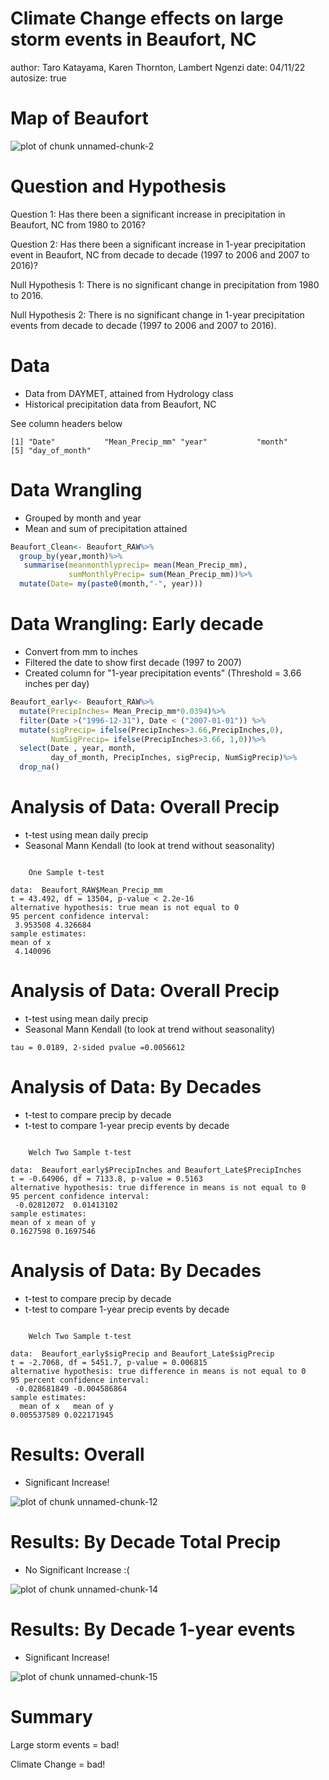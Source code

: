Climate Change effects on large storm events in Beaufort, NC
========================================================
author: Taro Katayama, Karen Thornton, Lambert Ngenzi
date: 04/11/22
autosize: true

Map of Beaufort
========================================================





<img src="Presentation-figure/unnamed-chunk-2-1.png" title="plot of chunk unnamed-chunk-2" alt="plot of chunk unnamed-chunk-2" style="display: block; margin: auto;" />

Question and Hypothesis
========================================================
Question 1: Has there been a significant increase in precipitation in Beaufort, NC from 1980 to 2016? 

Question 2: Has there been a significant increase in 1-year precipitation event in Beaufort, NC from decade to decade (1997 to 2006 and 2007 to 2016)? 

Null Hypothesis 1: There is no significant change in precipitation from 1980 to 2016.

Null Hypothesis 2: There is no significant change in 1-year precipitation events from decade to decade (1997 to 2006 and 2007 to 2016). 

Data
========================================================
- Data from DAYMET, attained from Hydrology class 
- Historical precipitation data from Beaufort, NC

See column headers below

```
[1] "Date"           "Mean_Precip_mm" "year"           "month"         
[5] "day_of_month"  
```

Data Wrangling 
========================================================
- Grouped by month and year
- Mean and sum of precipitation attained

```r
Beaufort_Clean<- Beaufort_RAW%>%
  group_by(year,month)%>%
   summarise(meanmonthlyprecip= mean(Mean_Precip_mm),
             sumMonthlyPrecip= sum(Mean_Precip_mm))%>%
  mutate(Date= my(paste0(month,"-", year)))
```

Data Wrangling: Early decade
========================================================
- Convert from mm to inches
- Filtered the date to show first decade (1997 to 2007)
- Created column for "1-year precipitation events" (Threshold = 3.66 inches per day)

```r
Beaufort_early<- Beaufort_RAW%>%
  mutate(PrecipInches= Mean_Precip_mm*0.0394)%>%
  filter(Date >("1996-12-31"), Date < ("2007-01-01")) %>% 
  mutate(sigPrecip= ifelse(PrecipInches>3.66,PrecipInches,0),
         NumSigPrecip= ifelse(PrecipInches>3.66, 1,0))%>%
  select(Date , year, month, 
         day_of_month, PrecipInches, sigPrecip, NumSigPrecip)%>%
  drop_na()
```

Analysis of Data: Overall Precip
========================================================
- t-test using mean daily precip
- Seasonal Mann Kendall (to look at trend without seasonality)




```

	One Sample t-test

data:  Beaufort_RAW$Mean_Precip_mm
t = 43.492, df = 13504, p-value < 2.2e-16
alternative hypothesis: true mean is not equal to 0
95 percent confidence interval:
 3.953508 4.326684
sample estimates:
mean of x 
 4.140096 
```

Analysis of Data: Overall Precip
========================================================
- t-test using mean daily  precip
- Seasonal Mann Kendall (to look at trend without seasonality)

```
tau = 0.0189, 2-sided pvalue =0.0056612
```


Analysis of Data: By Decades
========================================================
- t-test to compare precip by decade
- t-test to compare 1-year precip events by decade




```

	Welch Two Sample t-test

data:  Beaufort_early$PrecipInches and Beaufort_Late$PrecipInches
t = -0.64906, df = 7133.8, p-value = 0.5163
alternative hypothesis: true difference in means is not equal to 0
95 percent confidence interval:
 -0.02812072  0.01413102
sample estimates:
mean of x mean of y 
0.1627598 0.1697546 
```
Analysis of Data: By Decades
========================================================
- t-test to compare precip by decade
- t-test to compare 1-year precip events by decade

```

	Welch Two Sample t-test

data:  Beaufort_early$sigPrecip and Beaufort_Late$sigPrecip
t = -2.7068, df = 5451.7, p-value = 0.006815
alternative hypothesis: true difference in means is not equal to 0
95 percent confidence interval:
 -0.028681849 -0.004586864
sample estimates:
  mean of x   mean of y 
0.005537589 0.022171945 
```

Results: Overall
========================================================
- Significant Increase!
<img src="Presentation-figure/unnamed-chunk-12-1.png" title="plot of chunk unnamed-chunk-12" alt="plot of chunk unnamed-chunk-12" style="display: block; margin: auto;" />

Results: By Decade Total Precip
========================================================
- No Significant Increase :(



<img src="Presentation-figure/unnamed-chunk-14-1.png" title="plot of chunk unnamed-chunk-14" alt="plot of chunk unnamed-chunk-14" style="display: block; margin: auto;" />

Results: By Decade 1-year events
========================================================
- Significant Increase!
<img src="Presentation-figure/unnamed-chunk-15-1.png" title="plot of chunk unnamed-chunk-15" alt="plot of chunk unnamed-chunk-15" style="display: block; margin: auto;" />

Summary
========================================================

Large storm events = bad!

Climate Change = bad!


